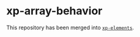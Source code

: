 # xp-array-behavior

This repository has been merged into [`xp-elements`](https://github.com/expandjs/xp-elements).